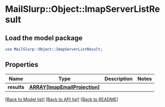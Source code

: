 # MailSlurp::Object::ImapServerListResult

## Load the model package
```perl
use MailSlurp::Object::ImapServerListResult;
```

## Properties
Name | Type | Description | Notes
------------ | ------------- | ------------- | -------------
**results** | [**ARRAY[ImapEmailProjection]**](ImapEmailProjection) |  | 

[[Back to Model list]](../README#documentation-for-models) [[Back to API list]](../README#documentation-for-api-endpoints) [[Back to README]](../README)


